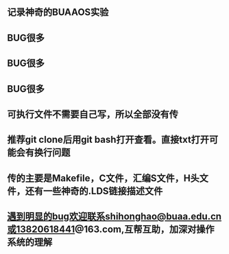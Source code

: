 ## 记录神奇的BUAAOS实验

## BUG很多

## BUG很多

## BUG很多

## 可执行文件不需要自己写，所以全部没有传

## 推荐git clone后用git bash打开查看。直接txt打开可能会有换行问题

## 传的主要是Makefile，C文件，汇编S文件，H头文件，还有一些神奇的.LDS链接描述文件

## 遇到明显的bug欢迎联系shihonghao@buaa.edu.cn或13820618441@163.com,互帮互助，加深对操作系统的理解

